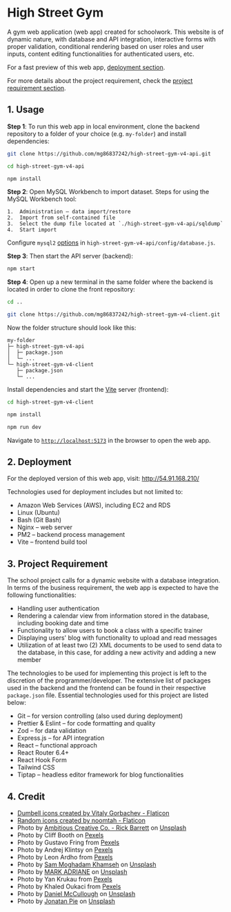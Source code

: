 # High Street Gym

A gym web application (web app) created for schoolwork. This website is of dynamic nature, with database and API integration, interactive forms with proper validation, conditional rendering based on user roles and user inputs, content editing functionalities for authenticated users, etc.

For a fast preview of this web app, [deployment section](#2-deployment).

For more details about the project requirement, check the [project requirement section](#3-project-requirement).

## 1. Usage

**Step 1**: To run this web app in local environment, clone the backend repository to a folder of your choice (e.g. `my-folder`) and install dependencies:

```bash
git clone https://github.com/mg86837242/high-street-gym-v4-api.git

cd high-street-gym-v4-api

npm install
```

**Step 2**: Open MySQL Workbench to import dataset. Steps for using the MySQL Workbench tool:

    1.  Administration – data import/restore
    2.  Import from self-contained file
    3.  Select the dump file located at `./high-street-gym-v4-api/sqldump`
    4.  Start import

Configure `mysql2` [options](https://github.com/sidorares/node-mysql2#using-connection-pools) in `high-street-gym-v4-api/config/database.js`.

**Step 3**: Then start the API server (backend):

```bash
npm start
```

**Step 4**: Open up a new terminal in the same folder where the backend is located in order to clone the front repository:

```bash
cd ..

git clone https://github.com/mg86837242/high-street-gym-v4-client.git

```

Now the folder structure should look like this:

```
my-folder
├─ high-street-gym-v4-api
│  ├─ package.json
│  └─ ...
└─ high-street-gym-v4-client
   ├─ package.json
   └─ ...
```

Install dependencies and start the [Vite](https://vitejs.dev/guide/#command-line-interface) server (frontend):

```bash
cd high-street-gym-v4-client

npm install

npm run dev
```

Navigate to [`http://localhost:5173`](http://localhost:5173) in the browser to open the web app.

## 2. Deployment

For the deployed version of this web app, visit: http://54.91.168.210/

Technologies used for deployment includes but not limited to:

- Amazon Web Services (AWS), including EC2 and RDS
- Linux (Ubuntu)
- Bash (Git Bash)
- Nginx – web server
- PM2 – backend process management
- Vite – frontend build tool

## 3. Project Requirement

The school project calls for a dynamic website with a database integration. In terms of the business requirement, the web app is expected to have the following functionalities:

- Handling user authentication
- Rendering a calendar view from information stored in the database, including booking date and time
- Functionality to allow users to book a class with a specific trainer
- Displaying users' blog with functionality to upload and read messages
- Utilization of at least two (2) XML documents to be used to send data to the database, in this case, for adding a new activity and adding a new member

The technologies to be used for implementing this project is left to the discretion of the programmer/developer. The extensive list of packages used in the backend and the frontend can be found in their respective `package.json` file. Essential technologies used for this project are listed below:

- Git – for version controlling (also used during deployment)
- Prettier & Eslint – for code formatting and quality
- Zod – for data validation
- Express.js – for API integration
- React – functional approach
- React Router 6.4+
- React Hook Form
- Tailwind CSS
- Tiptap – headless editor framework for blog functionalities

## 4. Credit

- <a href="https://www.flaticon.com/free-icons/dumbell" title="Dumbell icons">Dumbell icons created by Vitaly Gorbachev - Flaticon</a>
- <a href="https://www.flaticon.com/free-icons/random" title="random icons">Random icons created by noomtah - Flaticon</a>
- Photo by <a href="https://unsplash.com/@weareambitious?utm_source=unsplash&utm_medium=referral&utm_content=creditCopyText">Ambitious Creative Co. - Rick Barrett</a> on <a href="https://unsplash.com/photos/AcFdytAyJgk?utm_source=unsplash&utm_medium=referral&utm_content=creditCopyText">Unsplash</a>
- Photo by Cliff Booth on [Pexels](https://www.pexels.com/photo/photo-of-women-stretching-together-4056723/)
- Photo by Gustavo Fring from [Pexels](https://www.pexels.com/photo/women-keeping-fit-3984353/)
- Photo by Andrej Klintsy on [Pexels](https://www.pexels.com/photo/a-woman-doing-sit-ups-6392828/)
- Photo by Leon Ardho from [Pexels](https://www.pexels.com/photo/man-and-woman-holding-battle-ropes-1552242/)
- Photo by <a href="https://unsplash.com/@sammoghadamkhamseh?utm_source=unsplash&utm_medium=referral&utm_content=creditCopyText">Sam Moghadam Khamseh</a> on <a href="https://unsplash.com/photos/W8CyjblrF8U?utm_source=unsplash&utm_medium=referral&utm_content=creditCopyText">Unsplash</a>
- Photo by <a href="https://unsplash.com/@markadriane?utm_source=unsplash&utm_medium=referral&utm_content=creditCopyText">MARK ADRIANE</a> on <a href="https://unsplash.com/photos/FH6JcaCrYJ0?utm_source=unsplash&utm_medium=referral&utm_content=creditCopyText">Unsplash</a>
- Photo by Yan Krukau from [Pexels](https://www.pexels.com/photo/people-doing-raised-hands-pose-in-yoga-class-8436587/)
- Photo by Khaled Oukaci from [Pexels](https://www.pexels.com/photo/black-and-white-photo-of-a-backpacker-walking-in-the-desert-12563642/)
- Photo by <a href="https://unsplash.com/@d_mccullough?utm_source=unsplash&utm_medium=referral&utm_content=creditCopyText">Daniel McCullough</a> on <a href="https://unsplash.com/photos/-FPFq_trr2Y?utm_source=unsplash&utm_medium=referral&utm_content=creditCopyText">Unsplash</a>
- Photo by <a href="https://unsplash.com/@r3dmax?utm_source=unsplash&utm_medium=referral&utm_content=creditCopyText">Jonatan Pie</a> on <a href="https://unsplash.com/photos/xgTMSz6kegE?utm_source=unsplash&utm_medium=referral&utm_content=creditCopyText">Unsplash</a>
